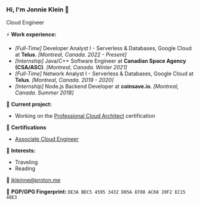 ### Hi, I'm Jonnie Klein 👋
Cloud Engineer

⚡ **Work experience:** <br>
- _[Full-Time]_ 
Developer Analyst I - Serverless & Databases, Google Cloud at **Telus**. _[Montreal, Canada. 2022 - Present]_
- _[Internship]_ Java/C++ Software Engineer at **Canadian Space Agency (CSA/ASC)**. _[Montreal, Canada. Winter 2021]_
- _[Full-Time]_ Network Analyst I - Serverless & Databases, Google Cloud at **Telus**. _[Montreal, Canada. 2019 - 2020]_
- _[Internship]_ Node.js Backend Developer at **coinsave.io**. _[Montreal, Canada. Summer 2018]_

🔭 **Current project:**
- Working on the [Professional Cloud Architect](https://cloud.google.com/certification/cloud-architect) certification

📜 **Certifications**
- [Associate Cloud Engineer](https://www.credential.net/b196b8fb-494a-4833-aefd-209504356301#gs.scqzfl)

🌱 **Interests:**
- Traveling
- Reading

💬 [jkleinne@proton.me](mailto:jkleinne@proton.me)

🔑 **PGP/GPG Fingerprint:** `DE3A BDC5 4595 3432 D05A EF08 AC68 20F2 EC15 48E3`

<!--[![Top Langs](https://github-readme-stats.vercel.app/api/top-langs/?username=jkleinne&layout=compact&hide=tex)](https://github.com/anuraghazra/github-readme-stats)-->

<!--
**JKleinne/JKleinne** is a ✨ _special_ ✨ repository because its `README.md` (this file) appears on your GitHub profile.
